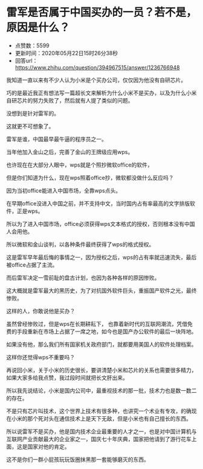 # 雷军是否属于中国买办的一员？若不是，原因是什么？
- 点赞数：5599
- 更新时间：2020年05月22日15时26分38秒
- 回答url：https://www.zhihu.com/question/394967515/answer/1236766948
<body>
 <p data-pid="auF60smp">我知道一直以来有不少人认为小米是个买办公司，仅仅因为他没有自研芯片。</p>
 <p data-pid="GvqEUsuI">巧的是最近我正有想法写一篇超长文来解析为什么小米不是买办，以及为什么小米自研芯片的努力失败了，然后就有人提了类似的问题。</p>
 <p data-pid="kqmIBCdW">没想到是针对雷军的。</p>
 <p data-pid="mVe9q4mr">这就更不可想象了。</p>
 <p data-pid="Tvozzfrr">雷军是谁，中国最早最牛逼的程序员之一。</p>
 <p data-pid="mT5edwP6">当年他加入金山之后，完善了金山的王牌级应用wps。</p>
 <p data-pid="PcNNyYR8">也许现在在大部分人眼中，wps就是个照抄微软office的软件，</p>
 <p data-pid="NCh6R-bZ">但是你们知道为什么，现在wps照着office抄，微软都没做什么反应吗？</p>
 <p data-pid="j1vNISkv">因为当初office能进入中国市场，全靠wps点头。</p>
 <p data-pid="pcQmtaW8">在早期office没进入中国之前，并不支持中文，当时国内占有率最高的文字排版软件，正是wps。</p>
 <p data-pid="_b_tdA5F">所以为了进入中国市场，office必须获得wps文本格式的授权，否则根本没有中国人会用他。</p>
 <p data-pid="k-wee_-J">所以微软和金山谈判，以各种条件最终获得了wps的格式授权。</p>
 <p data-pid="jqF5Vlzk">这是雷军早年最后悔的事情之一，因为授权之后，wps的占有率就迅速流失，最后被office占据了主流。</p>
 <p data-pid="fBIa_LXl">而后雷军决定一雪前耻的盘古计划，也因为各种各样的原因惨败。</p>
 <p data-pid="bflBv4QS">这大概就是雷军最大的黑历史，为了对抗国外软件巨头，重振国产软件之光，最终惨败。</p>
 <p data-pid="BOiy9aTT">这样的人，你敢说他是买办？</p>
 <p data-pid="Jf2Xceco">虽然曾经惨败过，但是wps在长期耕耘下， 也靠着新时代的互联网潮流，凭借免费的手段重新在市场上占据了一席之地，如今也是国产办公软件的最后一块阵地。</p>
 <p data-pid="2NUth0tu">如果没有他，那么我们所有国家机关政府部门，就都要用美国人的软件处理档案。</p>
 <p data-pid="13WlGJbo">这样你还觉得wps不重要吗？</p>
 <p data-pid="xWSzne-x">再说回小米，关于小米的历史很长，要讲清楚小米和芯片的关系也需要很多精力，如果大家多给我点赞，我过段时间就把长文肝出来。</p>
 <p data-pid="zjDULq4K">所以我先说结论，小米是国内公司中，最重视技术的那一批，技术力也是数一数二的存在。</p>
 <p data-pid="QOT70Rnr">不是只有芯片叫技术，这个世界上技术有很多种，也讲究一个术业有专攻，的确现在小米的那个死对头在通信技术上是天下无敌，但是小米也有自己擅长的东西。</p>
 <p data-pid="FBWAz1_T">所以说雷军不是买办，他是国内技术企业最重要的人才之一，也是对中国计算机与互联网产业贡献最大的企业家之一，国庆七十年庆典，国家把他请到了游行花车上面，这是国家对他的肯定。</p>
 <p data-pid="olKTtBJF">这不是你们一群小屁孩玩玩饭圈抹黑那一套能够磨灭的东西。</p><a data-draft-node="block" data-draft-type="mcn-link-card" data-mcn-id="1247186322441793536"></a>
 <p></p>
</body>